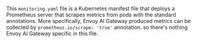 This `monitoring.yaml` file is a Kubernetes manifest file that deploys a Prometheus server that scrapes metrics from pods with the standard annotations.
More specifically, Envoy AI Gateway produced metrics can be collected by `prometheus.io/scrape: 'true'` annotation. so there's nothing Envoy AI Gateway specific in this file.

